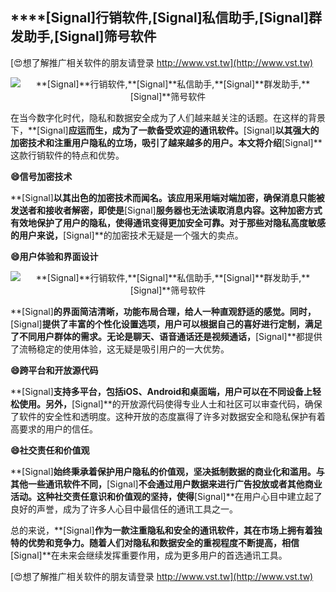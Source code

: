 ## ****[Signal]**行销软件,**[Signal]**私信助手,**[Signal]**群发助手,**[Signal]**筛号软件**

[😍想了解推广相关软件的朋友请登录 http://www.vst.tw](http://www.vst.tw)

 <center><img src="https://vst.tw/MP4/tuiguang/png/1.png" alt="**[Signal]**行销软件,**[Signal]**私信助手,**[Signal]**群发助手,**[Signal]**筛号软件"></center>

在当今数字化时代，隐私和数据安全成为了人们越来越关注的话题。在这样的背景下，**[Signal]**应运而生，成为了一款备受欢迎的通讯软件。**[Signal]**以其强大的加密技术和注重用户隐私的立场，吸引了越来越多的用户。本文将介绍**[Signal]**这款行销软件的特点和优势。

**😄信号加密技术**

**[Signal]**以其出色的加密技术而闻名。该应用采用端对端加密，确保消息只能被发送者和接收者解密，即使是**[Signal]**服务器也无法读取消息内容。这种加密方式有效地保护了用户的隐私，使得通讯变得更加安全可靠。对于那些对隐私高度敏感的用户来说，**[Signal]**的加密技术无疑是一个强大的卖点。

**😄用户体验和界面设计**

 <center><img src="https://vst.tw/MP4/tuiguang/png/2.png" alt="**[Signal]**行销软件,**[Signal]**私信助手,**[Signal]**群发助手,**[Signal]**筛号软件"></center>

**[Signal]**的界面简洁清晰，功能布局合理，给人一种直观舒适的感觉。同时，**[Signal]**提供了丰富的个性化设置选项，用户可以根据自己的喜好进行定制，满足了不同用户群体的需求。无论是聊天、语音通话还是视频通话，**[Signal]**都提供了流畅稳定的使用体验，这无疑是吸引用户的一大优势。

**😄跨平台和开放源代码**

**[Signal]**支持多平台，包括iOS、Android和桌面端，用户可以在不同设备上轻松使用。另外，**[Signal]**的开放源代码使得专业人士和社区可以审查代码，确保了软件的安全性和透明度。这种开放的态度赢得了许多对数据安全和隐私保护有着高要求的用户的信任。

**😄社交责任和价值观**

**[Signal]**始终秉承着保护用户隐私的价值观，坚决抵制数据的商业化和滥用。与其他一些通讯软件不同，**[Signal]**不会通过用户数据来进行广告投放或者其他商业活动。这种社交责任意识和价值观的坚持，使得**[Signal]**在用户心目中建立起了良好的声誉，成为了许多人心目中最信任的通讯工具之一。

总的来说，**[Signal]**作为一款注重隐私和安全的通讯软件，其在市场上拥有着独特的优势和竞争力。随着人们对隐私和数据安全的重视程度不断提高，相信**[Signal]**在未来会继续发挥重要作用，成为更多用户的首选通讯工具。

[😍想了解推广相关软件的朋友请登录 http://www.vst.tw](http://www.vst.tw)




